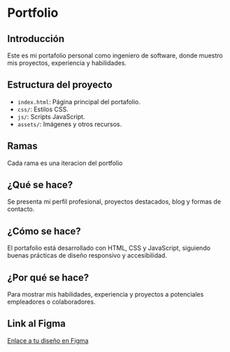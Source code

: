 # Portfolio

## Introducción
Este es mi portafolio personal como ingeniero de software, donde muestro mis proyectos, experiencia y habilidades.

## Estructura del proyecto
- `index.html`: Página principal del portafolio.
- `css/`: Estilos CSS.
- `js/`: Scripts JavaScript.
- `assets/`: Imágenes y otros recursos.

## Ramas
Cada rama es una iteracion del portfolio

## ¿Qué se hace?
Se presenta mi perfil profesional, proyectos destacados, blog y formas de contacto.

## ¿Cómo se hace?
El portafolio está desarrollado con HTML, CSS y JavaScript, siguiendo buenas prácticas de diseño responsivo y accesibilidad.

## ¿Por qué se hace?
Para mostrar mis habilidades, experiencia y proyectos a potenciales empleadores o colaboradores.

## Link al Figma
[Enlace a tu diseño en Figma](https://www.figma.com/design/Hj4AOfnx3kzK7lwdLdsm5l/Personal-Portfolio?node-id=0-1&t=84TwfKD4SQS28Z0Y-1)
